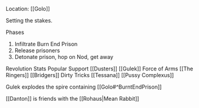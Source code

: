 Location: [[Golo]]

Setting the stakes.

Phases
1.  Infiltrate Burn End Prison
2.  Release prisoners
3.  Detonate prison, hop on Nod, get away
    
Revolution Stats
Popular Support [[Dusters]] [[Gulek]]
Force of Arms [[The Ringers]] [[Bridgers]]
Dirty Tricks [[Tessana]] [[Pussy Complexus]]

Gulek explodes the spire containing [[Golo#^BurntEndPrison]]

[[Danton]] is friends with the [[Rohaus|Mean Rabbit]]

